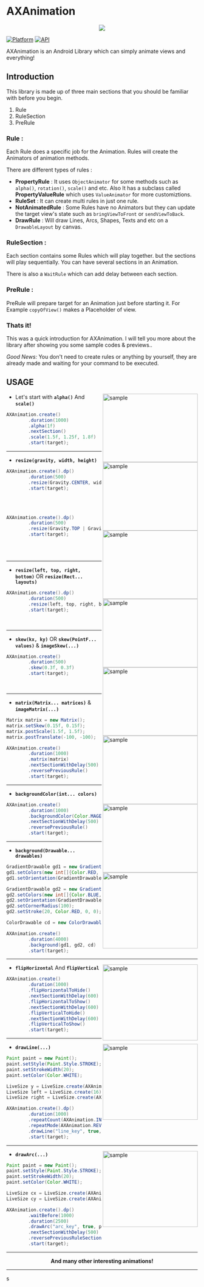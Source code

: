 # AXAnimation
<p align="center"><img src="/images/AXAnimation.jpg"></p>

[![Platform](https://img.shields.io/badge/platform-android-green.svg)](http://developer.android.com/index.html)
[![API](https://img.shields.io/badge/API-19%2B-brightgreen.svg?style=flat)](https://android-arsenal.com/api?level=19)

 AXAnimation is an Android Library which can simply animate views and everything!
 
 ## Introduction
 
 This library is made up of three main sections that you should be familiar with before you begin.
 1. Rule
 2. RuleSection
 3. PreRule
 
### Rule :
Each Rule does a specific job for the Animation. Rules will create the Animators of animation methods.

There are different types of rules :
- **PropertyRule** : It uses `ObjectAnimator` for some methods such as `alpha()`, `rotation()`, `scale()` and etc. Also It has a subclass called **PropertyValueRule** which uses `ValueAnimator` for more customiztions.
- **RuleSet** : It can create multi rules in just one rule.
- **NotAnimatedRule** : Some Rules have no Animators but they can update the target view's state such as `bringViewToFront` or `sendViewToBack`.
- **DrawRule** : Will draw Lines, Arcs, Shapes, Texts and etc on a `DrawableLayout` by canvas.

### RuleSection :
Each section contains some Rules which will play together. but the sections will play sequentially. You can have several sections in an Animation.

There is also a `WaitRule` which can add delay between each section.

### PreRule :
PreRule will prepare target for an Animation just before starting it. For Example `copyOfView()` makes a Placeholder of view.

### Thats it!
This was a quick introduction for AXAnimation. I will tell you more about the library after showing you some sample codes & previews..

*Good News:* You don't need to create rules or anything by yourself, they are already made and waiting for your command to be executed.

## USAGE

<img src="/images/0.gif" alt="sample" title="sample" width="250" height="180" align="right" />

-   Let's start with **`alpha()`** And **`scale()`**

```java
AXAnimation.create()
        .duration(1000)
        .alpha(1f)
        .nextSection()
        .scale(1.5f, 1.25f, 1.8f)
        .start(target);
```

---

<img src="/images/1_0.gif" alt="sample" title="sample" width="250" height="180" align="right" />

-   **`resize(gravity, width, height)`**

```java
AXAnimation.create().dp()
        .duration(500)
        .resize(Gravity.CENTER, width, height)
        .start(target);
```

<br>
<br>

<img src="/images/1_1.gif" alt="sample" title="sample" width="250" height="180" align="right" />

```java
AXAnimation.create().dp()
        .duration(500)
        .resize(Gravity.TOP | Gravity.RIGHT, width, height)
        .start(target);
```

<br>
<br>

---

<img src="/images/2.gif" alt="sample" title="sample" width="250" height="180" align="right" />

-   **`resize(left, top, right, bottom)`** OR **`resize(Rect... layouts)`**

```java
AXAnimation.create().dp()
        .duration(500)
        .resize(left, top, right, bottom)
        .start(target);
```

<br>

---

<img src="/images/3.gif" alt="sample" title="sample" width="250" height="180" align="right" />

-   **`skew(kx, ky)`** OR **`skew(PointF... values)`** & **`imageSkew(...)`**

```java
AXAnimation.create()
        .duration(500)
        .skew(0.3f, 0.3f)
        .start(target);
```

<br>

---

<img src="/images/4.gif" alt="sample" title="sample" width="250" height="180" align="right" />

-   **`matrix(Matrix... matrices)`** & **`imageMatrix(...)`**

```java
Matrix matrix = new Matrix();
matrix.setSkew(0.15f, 0.15f);
matrix.postScale(1.5f, 1.5f);
matrix.postTranslate(-100, -100);

AXAnimation.create()
        .duration(1000)
        .matrix(matrix)
        .nextSectionWithDelay(500)
        .reversePreviousRule()
        .start(target);
```

---

<img src="/images/5.gif" alt="sample" title="sample" width="250" height="180" align="right" />

-   **`backgroundColor(int... colors)`**

```java
AXAnimation.create()
        .duration(1000)
        .backgroundColor(Color.MAGENTA)
        .nextSectionWithDelay(500)
        .reversePreviousRule()
        .start(target);
```

---

<img src="/images/6.gif" alt="sample" title="sample" width="250" height="200" align="right" />

-   **`background(Drawable... drawables)`**

```java
GradientDrawable gd1 = new GradientDrawable();
gd1.setColors(new int[]{Color.RED, Color.BLUE});
gd1.setOrientation(GradientDrawable.Orientation.TOP_BOTTOM);

GradientDrawable gd2 = new GradientDrawable();
gd2.setColors(new int[]{Color.BLUE, Color.GREEN});
gd2.setOrientation(GradientDrawable.Orientation.TL_BR);
gd2.setCornerRadius(100);
gd2.setStroke(20, Color.RED, 0, 0);

ColorDrawable cd = new ColorDrawable(Color.MAGENTA);

AXAnimation.create()
        .duration(4000)
        .background(gd1, gd2, cd)
        .start(target);
```

---

<img src="/images/7.gif" alt="sample" title="sample" width="250" height="200" align="right" />

-   **`flipHorizontal`** And **`flipVertical`**

```java
AXAnimation.create()
        .duration(1000)
        .flipHorizontalToHide()
        .nextSectionWithDelay(600)
        .flipHorizontalToShow()
        .nextSectionWithDelay(600)
        .flipVerticalToHide()
        .nextSectionWithDelay(600)
        .flipVerticalToShow()
        .start(target);
```

---

<img src="/images/8.gif" alt="sample" title="sample" width="250" height="200" align="right" />

-   **`drawLine(...)`**

```java
Paint paint = new Paint();
paint.setStyle(Paint.Style.STROKE);
paint.setStrokeWidth(20);
paint.setColor(Color.WHITE);

LiveSize y = LiveSize.create(AXAnimation.CONTENT_HEIGHT).divide(2);
LiveSize left = LiveSize.create(16);
LiveSize right = LiveSize.create(AXAnimation.CONTENT_HEIGHT).minus(16);

AXAnimation.create().dp()
        .duration(1000)
        .repeatCount(AXAnimation.INFINITE)
        .repeatMode(AXAnimation.REVERSE)
        .drawLine("line_key", true, Gravity.CENTER, paint, left, y, right, y)
        .start(target);
```

---

<img src="/images/9.gif" alt="sample" title="sample" width="250" height="200" align="right" />

-   **`drawArc(...)`**

```java
Paint paint = new Paint();
paint.setStyle(Paint.Style.STROKE);
paint.setStrokeWidth(20);
paint.setColor(Color.WHITE);

LiveSize cx = LiveSize.create(AXAnimation.CONTENT_WIDTH).divide(2);
LiveSize cy = LiveSize.create(AXAnimation.CONTENT_HEIGHT).divide(2);

AXAnimation.create().dp()
        .waitBefore(1000)
        .duration(2500)
        .drawArc("arc_key", true, paint, cx, cy, 56, false, -90, 270, 200, 320, 270, 360)
        .nextSectionWithDelay(500)
        .reversePreviousRuleSection()
        .start(target);
```

---
<p align="center"><b>And many other interesting animations!</b></p>

---

s
